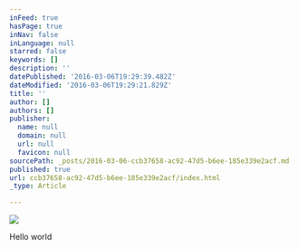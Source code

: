 ```yaml
---
inFeed: true
hasPage: true
inNav: false
inLanguage: null
starred: false
keywords: []
description: ''
datePublished: '2016-03-06T19:29:39.482Z'
dateModified: '2016-03-06T19:29:21.829Z'
title: ''
author: []
authors: []
publisher:
  name: null
  domain: null
  url: null
  favicon: null
sourcePath: _posts/2016-03-06-ccb37658-ac92-47d5-b6ee-185e339e2acf.md
published: true
url: ccb37658-ac92-47d5-b6ee-185e339e2acf/index.html
_type: Article

---
```

![](https://the-grid-user-content.s3-us-west-2.amazonaws.com/04bf87ba-74b5-4860-b43f-746da962184f.jpg)

Hello world